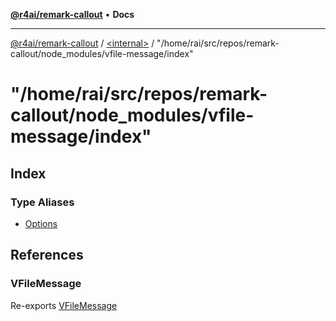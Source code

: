 [**@r4ai/remark-callout**](../../../README.md) • **Docs**

***

[@r4ai/remark-callout](../../../globals.md) / [\<internal\>](../../README.md) / "/home/rai/src/repos/remark-callout/node\_modules/vfile-message/index"

# "/home/rai/src/repos/remark-callout/node\_modules/vfile-message/index"

## Index

### Type Aliases

- [Options](type-aliases/Options.md)

## References

### VFileMessage

Re-exports [VFileMessage](../../classes/VFileMessage.md)
